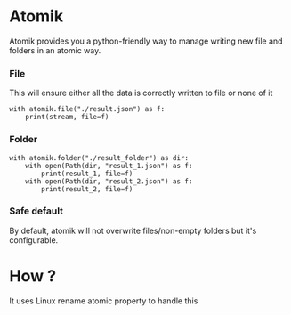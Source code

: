 # Atomik

Atomik provides you a python-friendly way to manage writing new file and folders in an atomic way.

### File
This will ensure either all the data is correctly written to file or none of it
```
with atomik.file("./result.json") as f:
    print(stream, file=f)
```

### Folder
```
with atomik.folder("./result_folder") as dir:
    with open(Path(dir, "result_1.json") as f:
        print(result_1, file=f)
    with open(Path(dir, "result_2.json") as f:
        print(result_2, file=f)
```

### Safe default

By default, atomik will not overwrite files/non-empty folders but it's configurable. 

# How ?

It uses Linux rename atomic property to handle this